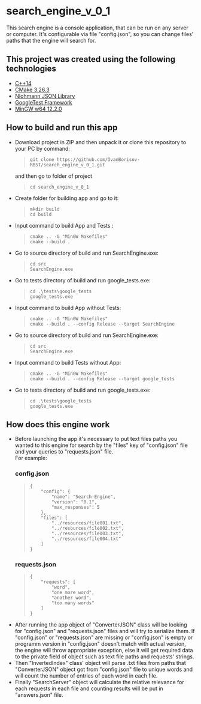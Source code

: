 <h1>search_engine_v_0_1</h1>

<p>This search engine is a console application, that can be run on any server or computer. It's configurable via file "config.json", so you can change files' paths that the engine will search for.</p>

<h2>This project was created using the following technologies</h2>

<ul>
    <li><a href="https://en.cppreference.com/w/cpp/17#">C++14</a></li>
    <li><a href="https://cmake.org/cmake/help/latest/index.html">CMake 3.26.3</a></li>
    <li><a href="https://github.com/nlohmann/json">Nlohmann JSON Library</a></li>
    <li><a href="https://github.com/google/googletest">GoogleTest Framework</a></li>
    <li><a href="https://www.mingw-w64.org/">MinGW w64 12.2.0</a></li>
</ul>

<h2>How to build and run this app</h2>

<ul>
    <li>
        Download project in ZIP and then unpack it or clone this repository to your PC by command:
        <blockquote>
            <code>git clone https://github.com/IvanBorisov-RBST/search_engine_v_0_1.git</code></blockquote>
        and then go to folder of project
        <blockquote>
            <code>cd search_engine_v_0_1</code>
        </blockquote>
    </li>
    <li>
        Create folder for building app and go to it:
        <blockquote>
            <code>mkdir build</code><br/>
            <code>cd build</code>
        </blockquote>
    </li>
     <li>
        Input command to build App and Tests :
        <blockquote>
            <code>cmake .. -G "MinGW Makefiles"</code><br/>
            <code>cmake --build . </code>
        </blockquote>
    </li>
    <li>
        Go to source directory of build and run SearchEngine.exe:
        <blockquote>
            <code>cd src</code><br/>
            <code>SearchEngine.exe</code>
        </blockquote>
    </li>
    <li>
        Go to tests directory of build and run google_tests.exe:
        <blockquote>
            <code>cd .\tests\google_tests</code><br/>
            <code>google_tests.exe</code>
        </blockquote>
    </li>
    <li>
        Input command to build App without Tests:
        <blockquote>
            <code>cmake .. -G "MinGW Makefiles"</code><br/>
            <code>cmake --build . --config Release --target SearchEngine</code>
        </blockquote>
    </li>
    <li>
        Go to source directory of build and run SearchEngine.exe:
        <blockquote>
            <code>cd src</code><br/>
            <code>SearchEngine.exe</code>
        </blockquote>
    </li>
    <li>
        Input command to build Tests without App:
        <blockquote>
            <code>cmake .. -G "MinGW Makefiles"</code><br/>
            <code>cmake --build . --config Release --target google_tests</code>
        </blockquote>
    </li>
    <li>
        Go to tests directory of build and run google_tests.exe:
        <blockquote>
            <code>cd .\tests\google_tests</code><br/>
            <code>google_tests.exe</code>
        </blockquote>
    </li>
</ul>

<h2>How does this engine work</h2>

<ul>
    <li>
        Before launching the app it's necessary to put text files paths you wanted to this engine for search by the "files" key of "config.json" file and your queries to "requests.json" file.<br/>
        For example:
        <h3>config.json</h3>
        <blockquote>
            <code>{
    "config": {
        "name": "Search Engine",
        "version": "0.1",
        "max_responses": 5
    },
    "files": [
        "../resources/file001.txt",
        "../resources/file002.txt",
        "../resources/file003.txt",
        "../resources/file004.txt"
    ]
}</code>
        </blockquote>
        <h3>requests.json</h3>
        <blockquote>
            <code>{
    "requests": [
        "word",
        "one more word",
        "another word",
        "too many words"
    ]
}</code>
        </blockquote>
    </li>
    <li>
        After running the app object of "ConverterJSON" class will be looking for "config.json" and "requests.json" files and will try to serialize them. If "config.json" or "requests.json" are missing or "config.json" is empty or programm version in "config.json" doesn't match with actual version, the engine will throw appropriate exception, else it will get required data to the private field of object such as text file paths and requests' strings.</li>
    <li>
        Then "InvertedIndex" class' object will parse .txt files from paths that "ConverterJSON" object got from "config.json" file to unique words and will count the number of entries of each word in each file.
    </li>
    <li>
        Finally "SearchServer" object will calculate the relative relevance for each requests in each file and counting results will be put in "answers.json" file.
    </li>
</ul>
